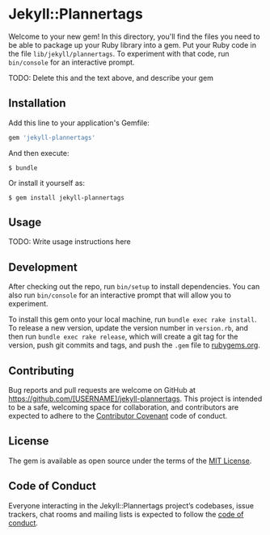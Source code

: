 # Jekyll::Plannertags

Welcome to your new gem! In this directory, you'll find the files you need to be able to package up your Ruby library into a gem. Put your Ruby code in the file `lib/jekyll/plannertags`. To experiment with that code, run `bin/console` for an interactive prompt.

TODO: Delete this and the text above, and describe your gem

## Installation

Add this line to your application's Gemfile:

```ruby
gem 'jekyll-plannertags'
```

And then execute:

    $ bundle

Or install it yourself as:

    $ gem install jekyll-plannertags

## Usage

TODO: Write usage instructions here

## Development

After checking out the repo, run `bin/setup` to install dependencies. You can also run `bin/console` for an interactive prompt that will allow you to experiment.

To install this gem onto your local machine, run `bundle exec rake install`. To release a new version, update the version number in `version.rb`, and then run `bundle exec rake release`, which will create a git tag for the version, push git commits and tags, and push the `.gem` file to [rubygems.org](https://rubygems.org).

## Contributing

Bug reports and pull requests are welcome on GitHub at https://github.com/[USERNAME]/jekyll-plannertags. This project is intended to be a safe, welcoming space for collaboration, and contributors are expected to adhere to the [Contributor Covenant](http://contributor-covenant.org) code of conduct.

## License

The gem is available as open source under the terms of the [MIT License](https://opensource.org/licenses/MIT).

## Code of Conduct

Everyone interacting in the Jekyll::Plannertags project’s codebases, issue trackers, chat rooms and mailing lists is expected to follow the [code of conduct](https://github.com/[USERNAME]/jekyll-plannertags/blob/master/CODE_OF_CONDUCT.md).

